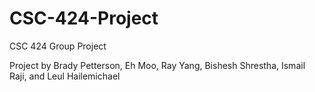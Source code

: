 # CSC-424-Project
CSC 424 Group Project

Project by Brady Petterson, Eh Moo, Ray Yang, Bishesh Shrestha, Ismail Raji, and Leul Hailemichael
